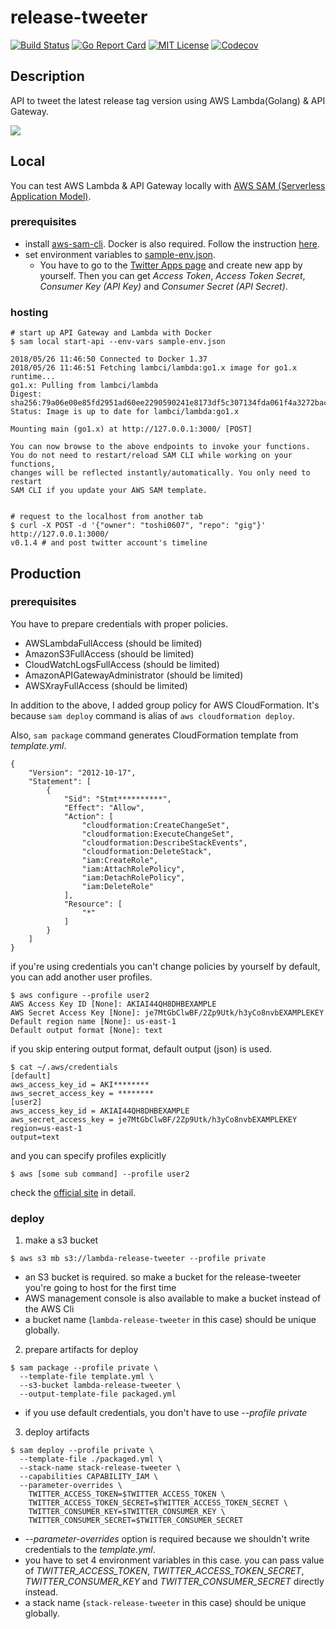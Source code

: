 release-tweeter
====

[![Build Status](https://travis-ci.org/toshi0607/release-tweeter.svg?branch=master)](https://travis-ci.org/toshi0607/release-tweeter)
[![Go Report Card](https://goreportcard.com/badge/github.com/toshi0607/release-tweeter)](https://goreportcard.com/report/github.com/toshi0607/release-tweeter)
[![MIT License](http://img.shields.io/badge/license-MIT-blue.svg?style=flat-square)](https://github.com/toshi0607/release-tweeter/blob/master/LICENSE)
[![Codecov](https://codecov.io/github/toshi0607/release-tweeter/coverage.svg?branch=master)](https://codecov.io/github/toshi0607/release-tweeter?branch=master)

## Description
API to tweet the latest release tag version using AWS Lambda(Golang) & API Gateway.

![](https://user-images.githubusercontent.com/7035446/40571106-f5be6f00-60cd-11e8-935d-0a6c9311d9d1.png)


## Local
You can test AWS Lambda & API Gateway locally with [AWS SAM (Serverless Application Model)](https://github.com/awslabs/serverless-application-model).

### prerequisites

* install [aws-sam-cli](https://github.com/awslabs/aws-sam-cli). Docker is also required. Follow the instruction [here](https://github.com/awslabs/aws-sam-cli#installation).
* set environment variables to [sample-env.json](sample-env.json).
  * You have to go to the [Twitter Apps page](https://apps.twitter.com/) and create new app by yourself. Then you can get *Access Token*, *Access Token Secret*, *Consumer Key (API Key)* and *Consumer Secret (API Secret)*.

### hosting

```
# start up API Gateway and Lambda with Docker
$ sam local start-api --env-vars sample-env.json

2018/05/26 11:46:50 Connected to Docker 1.37
2018/05/26 11:46:51 Fetching lambci/lambda:go1.x image for go1.x runtime...
go1.x: Pulling from lambci/lambda
Digest: sha256:79a06e00e85fd2951ad60ee2290590241e8173df5c307134fda061f4a3272bac
Status: Image is up to date for lambci/lambda:go1.x

Mounting main (go1.x) at http://127.0.0.1:3000/ [POST]

You can now browse to the above endpoints to invoke your functions.
You do not need to restart/reload SAM CLI while working on your functions,
changes will be reflected instantly/automatically. You only need to restart
SAM CLI if you update your AWS SAM template.


# request to the localhost from another tab
$ curl -X POST -d '{"owner": "toshi0607", "repo": "gig"}' http://127.0.0.1:3000/
v0.1.4 # and post twitter account's timeline
```


## Production

### prerequisites

You have to prepare credentials with proper policies.

* AWSLambdaFullAccess (should be limited)
* AmazonS3FullAccess (should be limited)
* CloudWatchLogsFullAccess (should be limited)
* AmazonAPIGatewayAdministrator (should be limited)
* AWSXrayFullAccess (should be limited)

In addition to the above, I added group policy for AWS CloudFormation. It's because `sam deploy` command is alias of `aws cloudformation deploy`.

Also, `sam package` command generates CloudFormation template from *template.yml*.

```
{
    "Version": "2012-10-17",
    "Statement": [
        {
            "Sid": "Stmt**********",
            "Effect": "Allow",
            "Action": [
                "cloudformation:CreateChangeSet",
                "cloudformation:ExecuteChangeSet",
                "cloudformation:DescribeStackEvents",
                "cloudformation:DeleteStack",
                "iam:CreateRole",
                "iam:AttachRolePolicy",
                "iam:DetachRolePolicy",
                "iam:DeleteRole"
            ],
            "Resource": [
                "*"
            ]
        }
    ]
}
```

if you're using credentials you can't change policies by yourself by default, you can add another user profiles.

```
$ aws configure --profile user2
AWS Access Key ID [None]: AKIAI44QH8DHBEXAMPLE
AWS Secret Access Key [None]: je7MtGbClwBF/2Zp9Utk/h3yCo8nvbEXAMPLEKEY
Default region name [None]: us-east-1
Default output format [None]: text
```

if you skip entering output format, default output (json) is used.

```
$ cat ~/.aws/credentials
[default]
aws_access_key_id = AKI********
aws_secret_access_key = ********
[user2]
aws_access_key_id = AKIAI44QH8DHBEXAMPLE
aws_secret_access_key = je7MtGbClwBF/2Zp9Utk/h3yCo8nvbEXAMPLEKEY
region=us-east-1
output=text
``` 

and you can specify profiles explicitly

```
$ aws [some sub command] --profile user2
```

check the [official site](https://docs.aws.amazon.com/cli/latest/userguide/cli-chap-getting-started.html) in detail.


### deploy

1. make a s3 bucket

```
$ aws s3 mb s3://lambda-release-tweeter --profile private
```

* an S3 bucket is required. so make a bucket for the release-tweeter you're going to host for the first time
* AWS management console is also available to make a bucket instead of the AWS Cli
* a bucket name (`lambda-release-tweeter` in this case) should be unique globally.

2. prepare artifacts for deploy

```
$ sam package --profile private \
  --template-file template.yml \
  --s3-bucket lambda-release-tweeter \
  --output-template-file packaged.yml
```

* if you use default credentials, you don't have to use *--profile private*


3. deploy artifacts

```
$ sam deploy --profile private \
  --template-file ./packaged.yml \
  --stack-name stack-release-tweeter \
  --capabilities CAPABILITY_IAM \
  --parameter-overrides \
    TWITTER_ACCESS_TOKEN=$TWITTER_ACCESS_TOKEN \
    TWITTER_ACCESS_TOKEN_SECRET=$TWITTER_ACCESS_TOKEN_SECRET \
    TWITTER_CONSUMER_KEY=$TWITTER_CONSUMER_KEY \
    TWITTER_CONSUMER_SECRET=$TWITTER_CONSUMER_SECRET
```

* *--parameter-overrides* option is required because we shouldn't write credentials to the *template.yml*.
* you have to set 4 environment variables in this case. you can pass value of *TWITTER_ACCESS_TOKEN*, *TWITTER_ACCESS_TOKEN_SECRET*, *TWITTER_CONSUMER_KEY* and *TWITTER_CONSUMER_SECRET* directly instead.
* a stack name (`stack-release-tweeter` in this case) should be unique globally.
